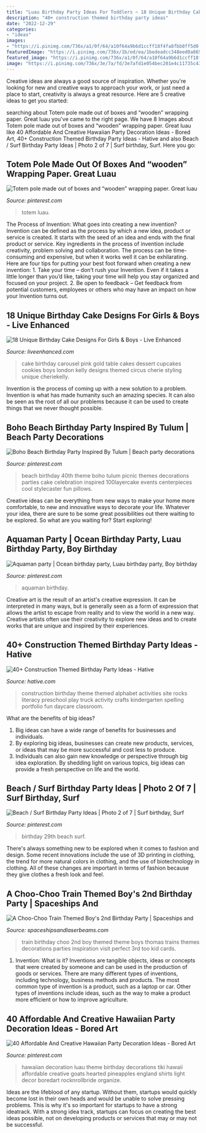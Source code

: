 ```yaml
---
title: "Luau Birthday Party Ideas For Toddlers ~ 18 Unique Birthday Cake Designs For Girls &amp; Boys"
description: "40+ construction themed birthday party ideas"
date: "2022-12-29"
categories:
- "ideas"
images:
- "https://i.pinimg.com/736x/a1/0f/64/a10f64a9b6d1ccff18f4fa8fbb8ff5d0.jpg"
featuredImage: "https://i.pinimg.com/736x/1b/ed/ea/1bedeadcc348eed0a865fcecaf056956--hawaiian-party-decorations-party-decoration-ideas.jpg"
featured_image: "https://i.pinimg.com/736x/a1/0f/64/a10f64a9b6d1ccff18f4fa8fbb8ff5d0.jpg"
image: "https://i.pinimg.com/736x/3e/7a/fd/3e7afd1e054bec201e4c11735c4324e5.jpg"
---
```



Creative ideas are always a good source of inspiration. Whether you're looking for new and creative ways to approach your work, or just need a place to start, creativity is always a great resource. Here are 5 creative ideas to get you started: 

	

		
searching about Totem pole made out of boxes and “wooden” wrapping paper. Great luau you've came to the right page. We have 8 Images about Totem pole made out of boxes and “wooden” wrapping paper. Great luau like 40 Affordable And Creative Hawaiian Party Decoration Ideas - Bored Art, 40+ Construction Themed Birthday Party Ideas - Hative and also Beach / Surf Birthday Party Ideas | Photo 2 of 7 | Surf birthday, Surf. Here you go:
		
    
## Totem Pole Made Out Of Boxes And “wooden” Wrapping Paper. Great Luau

<img loading=lazy src="https://i.pinimg.com/736x/a1/0f/64/a10f64a9b6d1ccff18f4fa8fbb8ff5d0.jpg" onerror="this.onerror=null;this.src='https://tse1.mm.bing.net/th?id=OIP.kNQ5WxFoK_CIXgxQwxVYeQHaKK&amp;pid=15.1';" alt="Totem pole made out of boxes and “wooden” wrapping paper. Great luau">

_Source: pinterest.com_

>totem luau. 

	

The Process of Invention: What goes into creating a new invention?
Invention can be defined as the process by which a new idea, product or service is created. It starts with the seed of an idea and ends with the final product or service. Key ingredients in the process of invention include creativity, problem solving and collaboration. The process can be time-consuming and expensive, but when it works well it can be exhilarating. Here are four tips for putting your best foot forward when creating a new invention: 1. Take your time – don’t rush your Invention. Even if it takes a little longer than you’d like, taking your time will help you stay organized and focused on your project. 2. Be open to feedback – Get feedback from potential customers, employees or others who may have an impact on how your Invention turns out. 
    
## 18 Unique Birthday Cake Designs For Girls &amp; Boys - Live Enhanced

<img loading=lazy src="http://www.liveenhanced.com/wp-content/uploads/2018/02/Carousel-Cakes.jpg" onerror="this.onerror=null;this.src='https://tse2.mm.bing.net/th?id=OIP.6B0jarPkHSw6qY9rVt3FewHaH8&amp;pid=15.1';" alt="18 Unique Birthday Cake Designs For Girls &amp; Boys - Live Enhanced">

_Source: liveenhanced.com_

>cake birthday carousel pink gold table cakes dessert cupcakes cookies boys london kelly designs themed circus cherie styling unique cheriekelly. 

	

Invention is the process of coming up with a new solution to a problem. Invention is what has made humanity such an amazing species. It can also be seen as the root of all our problems because it can be used to create things that we never thought possible.

    
## Boho Beach Birthday Party Inspired By Tulum | Beach Party Decorations

<img loading=lazy src="https://i.pinimg.com/736x/b0/c9/5d/b0c95d279ed87afdf46290845ba9cbaa.jpg" onerror="this.onerror=null;this.src='https://tse4.mm.bing.net/th?id=OIP.svbAtG55JmRSUTcW1Rp1kwHaLH&amp;pid=15.1';" alt="Boho Beach Birthday Party Inspired By Tulum | Beach party decorations">

_Source: pinterest.com_

>beach birthday 40th theme boho tulum picnic themes decorations parties cake celebration inspired 100layercake events centerpieces cool stylecaster fun pillows. 

	

Creative ideas can be everything from new ways to make your home more comfortable, to new and innovative ways to decorate your life. Whatever your idea, there are sure to be some great possibilities out there waiting to be explored. So what are you waiting for? Start exploring!

    
## Aquaman Party | Ocean Birthday Party, Luau Birthday Party, Boy Birthday

<img loading=lazy src="https://i.pinimg.com/736x/d5/b9/c5/d5b9c554041208cc687e3899012dc439.jpg" onerror="this.onerror=null;this.src='https://tse3.mm.bing.net/th?id=OIP.8Zjbj-s16ZWcSjSKtLozMgHaNK&amp;pid=15.1';" alt="Aquaman party | Ocean birthday party, Luau birthday party, Boy birthday">

_Source: pinterest.com_

>aquaman birthday. 

	

Creative art is the result of an artist's creative expression. It can be interpreted in many ways, but is generally seen as a form of expression that allows the artist to escape from reality and to view the world in a new way. Creative artists often use their creativity to explore new ideas and to create works that are unique and inspired by their experiences.

    
## 40+ Construction Themed Birthday Party Ideas - Hative

<img loading=lazy src="https://hative.com/wp-content/uploads/2015/06/construction-birthday-party/43-construction-themed-birthday-party.jpg" onerror="this.onerror=null;this.src='https://tse4.mm.bing.net/th?id=OIP.gfIcUhcuK4Iktau-f0YFvAHaLH&amp;pid=15.1';" alt="40+ Construction Themed Birthday Party Ideas - Hative">

_Source: hative.com_

>construction birthday theme themed alphabet activities site rocks literacy preschool play truck activity crafts kindergarten spelling portfolio fun daycare classroom. 

	

What are the benefits of big ideas?
1. Big ideas can have a wide range of benefits for businesses and individuals. 
2. By exploring big ideas, businesses can create new products, services, or ideas that may be more successful and cost less to produce. 
3. Individuals can also gain new knowledge or perspective through big idea exploration. By shedding light on various topics, big ideas can provide a fresh perspective on life and the world.

    
## Beach / Surf Birthday Party Ideas | Photo 2 Of 7 | Surf Birthday, Surf

<img loading=lazy src="https://i.pinimg.com/736x/3e/7a/fd/3e7afd1e054bec201e4c11735c4324e5.jpg" onerror="this.onerror=null;this.src='https://tse1.mm.bing.net/th?id=OIP.AMKHJNFnkoqTgh2OVHKA_wHaJ3&amp;pid=15.1';" alt="Beach / Surf Birthday Party Ideas | Photo 2 of 7 | Surf birthday, Surf">

_Source: pinterest.com_

>birthday 29th beach surf. 

	

There's always something new to be explored when it comes to fashion and design. Some recent innovations include the use of 3D printing in clothing, the trend for more natural colors in clothing, and the use of biotechnology in clothing. All of these changes are important in terms of fashion because they give clothes a fresh look and feel.

    
## A Choo-Choo Train Themed Boy&#039;s 2nd Birthday Party | Spaceships And

<img loading=lazy src="http://spaceshipsandlaserbeams.com/wp-content/uploads/2015/09/vintage-train-birthday-party-ideas.jpg.jpg" onerror="this.onerror=null;this.src='https://tse1.mm.bing.net/th?id=OIP.OeAUz8mAzfx6I7NQIovDsgHaLH&amp;pid=15.1';" alt="A Choo-Choo Train Themed Boy&#039;s 2nd Birthday Party | Spaceships and">

_Source: spaceshipsandlaserbeams.com_

>train birthday choo 2nd boy themed theme boys thomas trains themes decorations parties inspiration visit perfect 3rd too kid cards. 

	

1. Invention: What is it?
Inventions are tangible objects, ideas or concepts that were created by someone and can be used in the production of goods or services. There are many different types of inventions, including technology, business methods and products. The most common type of invention is a product, such as a laptop or car. Other types of inventions include ideas, such as the way to make a product more efficient or how to improve agriculture.

    
## 40 Affordable And Creative Hawaiian Party Decoration Ideas - Bored Art

<img loading=lazy src="https://i.pinimg.com/736x/1b/ed/ea/1bedeadcc348eed0a865fcecaf056956--hawaiian-party-decorations-party-decoration-ideas.jpg" onerror="this.onerror=null;this.src='https://tse2.mm.bing.net/th?id=OIP.ixCJDwdGqvpBDtHhfLhY1gHaLG&amp;pid=15.1';" alt="40 Affordable And Creative Hawaiian Party Decoration Ideas - Bored Art">

_Source: pinterest.com_

>hawaiian decoration luau theme birthday decorations tiki hawaii affordable creative goats hearted pineapples england shirts light decor boredart rocknrollbride organize. 

	

Ideas are the lifeblood of any startup. Without them, startups would quickly become lost in their own heads and would be unable to solve pressing problems. This is why it's so important for startups to have a strong ideatrack. With a strong idea track, startups can focus on creating the best ideas possible, not on developing products or services that may or may not be successful.

